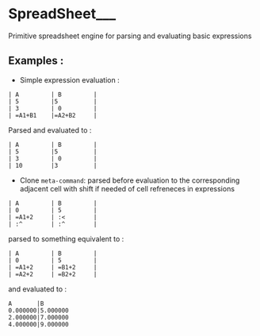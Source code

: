 # SpreadSheet___

Primitive spreadsheet engine for parsing and evaluating basic expressions

## Examples : 

- Simple expression evaluation : 
```
| A         | B         |
| 5         |5          |
| 3         | 0         |
| =A1+B1    |=A2+B2     |
```
Parsed and evaluated to : 
```
| A         | B         |
| 5         |5          |
| 3         | 0         |
| 10        |3          |
```
- Clone `meta-command`: parsed before evaluation to the corresponding adjacent cell with shift if needed of cell refreneces in expressions
```
| A         | B         |
| 0         | 5         |
| =A1+2     | :<        |
| :^        | :^        |
```

parsed to something equivalent to :
```
| A         | B         |
| 0         | 5         |
| =A1+2     | =B1+2     |
| =A2+2     | =B2+2     |
```

and evaluated to : 
```
A       |B
0.000000|5.000000
2.000000|7.000000
4.000000|9.000000
```

